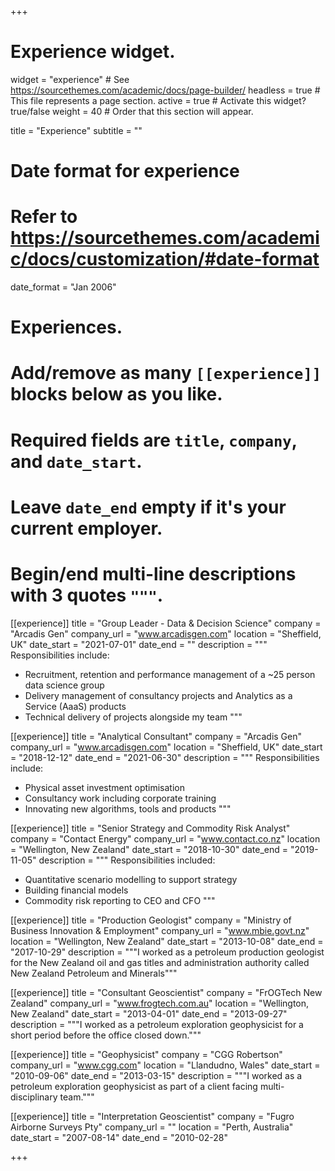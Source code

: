 +++
# Experience widget.
widget = "experience"  # See https://sourcethemes.com/academic/docs/page-builder/
headless = true  # This file represents a page section.
active = true  # Activate this widget? true/false
weight = 40  # Order that this section will appear.

title = "Experience"
subtitle = ""

# Date format for experience
#   Refer to https://sourcethemes.com/academic/docs/customization/#date-format
date_format = "Jan 2006"

# Experiences.
#   Add/remove as many `[[experience]]` blocks below as you like.
#   Required fields are `title`, `company`, and `date_start`.
#   Leave `date_end` empty if it's your current employer.
#   Begin/end multi-line descriptions with 3 quotes `"""`.
[[experience]]
  title = "Group Leader - Data & Decision Science"
  company = "Arcadis Gen"
  company_url = "www.arcadisgen.com"
  location = "Sheffield, UK"
  date_start = "2021-07-01"
  date_end = ""
  description = """
  Responsibilities include:

  * Recruitment, retention and performance management of a ~25 person data science group
  * Delivery management of consultancy projects and Analytics as a Service (AaaS) products
  * Technical delivery of projects alongside my team
  """

[[experience]]
  title = "Analytical Consultant"
  company = "Arcadis Gen"
  company_url = "www.arcadisgen.com"
  location = "Sheffield, UK"
  date_start = "2018-12-12"
  date_end = "2021-06-30"
  description = """
  Responsibilities include:

  * Physical asset investment optimisation
  * Consultancy work including corporate training
  * Innovating new algorithms, tools and products
  """

[[experience]]
  title = "Senior Strategy and Commodity Risk Analyst"
  company = "Contact Energy"
  company_url = "www.contact.co.nz"
  location = "Wellington, New Zealand"
  date_start = "2018-10-30"
  date_end = "2019-11-05"
  description = """
  Responsibilities included:

  * Quantitative scenario modelling to support strategy
  * Building financial models
  * Commodity risk reporting to CEO and CFO
 """

[[experience]]
  title = "Production Geologist"
  company = "Ministry of Business Innovation & Employment"
  company_url = "www.mbie.govt.nz"
  location = "Wellington, New Zealand"
  date_start = "2013-10-08"
  date_end = "2017-10-29"
  description = """I worked as a petroleum production geologist for the New Zealand oil and gas titles and administration authority called New Zealand Petroleum and Minerals"""

  [[experience]]
  title = "Consultant Geoscientist"
  company = "FrOGTech New Zealand"
  company_url = "www.frogtech.com.au"
  location = "Wellington, New Zealand"
  date_start = "2013-04-01"
  date_end = "2013-09-27"
  description = """I worked as a petroleum exploration geophysicist for a short period before the office closed down."""

  [[experience]]
  title = "Geophysicist"
  company = "CGG Robertson"
  company_url = "www.cgg.com"
  location = "Llandudno, Wales"
  date_start = "2010-09-06"
  date_end = "2013-03-15"
  description = """I worked as a petroleum exploration geophysicist as part of a client facing multi-disciplinary team."""

  [[experience]]
  title = "Interpretation Geoscientist"
  company = "Fugro Airborne Surveys Pty"
  company_url = ""
  location = "Perth, Australia"
  date_start = "2007-08-14"
  date_end = "2010-02-28"

+++
